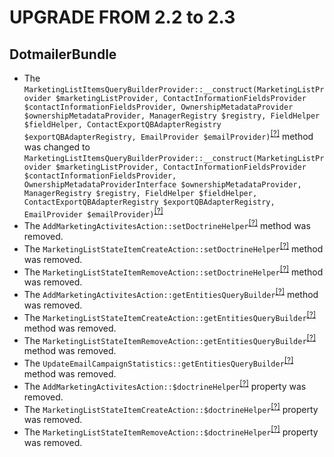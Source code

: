 UPGRADE FROM 2.2 to 2.3
========================

DotmailerBundle
---------------
* The `MarketingListItemsQueryBuilderProvider::__construct(MarketingListProvider $marketingListProvider, ContactInformationFieldsProvider $contactInformationFieldsProvider, OwnershipMetadataProvider $ownershipMetadataProvider, ManagerRegistry $registry, FieldHelper $fieldHelper, ContactExportQBAdapterRegistry $exportQBAdapterRegistry, EmailProvider $emailProvider)`<sup>[[?]](https://github.com/oroinc/OroCRMDotmailerBundle/tree/2.2.0/Provider/MarketingListItemsQueryBuilderProvider.php#L91 "Oro\Bundle\DotmailerBundle\Provider\MarketingListItemsQueryBuilderProvider")</sup> method was changed to `MarketingListItemsQueryBuilderProvider::__construct(MarketingListProvider $marketingListProvider, ContactInformationFieldsProvider $contactInformationFieldsProvider, OwnershipMetadataProviderInterface $ownershipMetadataProvider, ManagerRegistry $registry, FieldHelper $fieldHelper, ContactExportQBAdapterRegistry $exportQBAdapterRegistry, EmailProvider $emailProvider)`<sup>[[?]](https://github.com/oroinc/OroCRMDotmailerBundle/tree/2.3.0/Provider/MarketingListItemsQueryBuilderProvider.php#L91 "Oro\Bundle\DotmailerBundle\Provider\MarketingListItemsQueryBuilderProvider")</sup>
* The `AddMarketingActivitesAction::setDoctrineHelper`<sup>[[?]](https://github.com/oroinc/OroCRMDotmailerBundle/tree/2.2.0/Model/Action/AddMarketingActivitesAction.php#L48 "Oro\Bundle\DotmailerBundle\Model\Action\AddMarketingActivitesAction::setDoctrineHelper")</sup> method was removed.
* The `MarketingListStateItemCreateAction::setDoctrineHelper`<sup>[[?]](https://github.com/oroinc/OroCRMDotmailerBundle/tree/2.2.0/Model/Action/MarketingListStateItemCreateAction.php#L29 "Oro\Bundle\DotmailerBundle\Model\Action\MarketingListStateItemCreateAction::setDoctrineHelper")</sup> method was removed.
* The `MarketingListStateItemRemoveAction::setDoctrineHelper`<sup>[[?]](https://github.com/oroinc/OroCRMDotmailerBundle/tree/2.2.0/Model/Action/MarketingListStateItemRemoveAction.php#L127 "Oro\Bundle\DotmailerBundle\Model\Action\MarketingListStateItemRemoveAction::setDoctrineHelper")</sup> method was removed.
* The `AddMarketingActivitesAction::getEntitiesQueryBuilder`<sup>[[?]](https://github.com/oroinc/OroCRMDotmailerBundle/tree/2.2.0/Model/Action/AddMarketingActivitesAction.php#L280 "Oro\Bundle\DotmailerBundle\Model\Action\AddMarketingActivitesAction::getEntitiesQueryBuilder")</sup> method was removed.
* The `MarketingListStateItemCreateAction::getEntitiesQueryBuilder`<sup>[[?]](https://github.com/oroinc/OroCRMDotmailerBundle/tree/2.2.0/Model/Action/MarketingListStateItemCreateAction.php#L126 "Oro\Bundle\DotmailerBundle\Model\Action\MarketingListStateItemCreateAction::getEntitiesQueryBuilder")</sup> method was removed.
* The `MarketingListStateItemRemoveAction::getEntitiesQueryBuilder`<sup>[[?]](https://github.com/oroinc/OroCRMDotmailerBundle/tree/2.2.0/Model/Action/MarketingListStateItemRemoveAction.php#L117 "Oro\Bundle\DotmailerBundle\Model\Action\MarketingListStateItemRemoveAction::getEntitiesQueryBuilder")</sup> method was removed.
* The `UpdateEmailCampaignStatistics::getEntitiesQueryBuilder`<sup>[[?]](https://github.com/oroinc/OroCRMDotmailerBundle/tree/2.2.0/Model/Action/UpdateEmailCampaignStatistics.php#L96 "Oro\Bundle\DotmailerBundle\Model\Action\UpdateEmailCampaignStatistics::getEntitiesQueryBuilder")</sup> method was removed.
* The `AddMarketingActivitesAction::$doctrineHelper`<sup>[[?]](https://github.com/oroinc/OroCRMDotmailerBundle/tree/2.2.0/Model/Action/AddMarketingActivitesAction.php#L33 "Oro\Bundle\DotmailerBundle\Model\Action\AddMarketingActivitesAction::$doctrineHelper")</sup> property was removed.
* The `MarketingListStateItemCreateAction::$doctrineHelper`<sup>[[?]](https://github.com/oroinc/OroCRMDotmailerBundle/tree/2.2.0/Model/Action/MarketingListStateItemCreateAction.php#L19 "Oro\Bundle\DotmailerBundle\Model\Action\MarketingListStateItemCreateAction::$doctrineHelper")</sup> property was removed.
* The `MarketingListStateItemRemoveAction::$doctrineHelper`<sup>[[?]](https://github.com/oroinc/OroCRMDotmailerBundle/tree/2.2.0/Model/Action/MarketingListStateItemRemoveAction.php#L20 "Oro\Bundle\DotmailerBundle\Model\Action\MarketingListStateItemRemoveAction::$doctrineHelper")</sup> property was removed.


